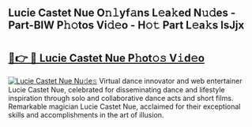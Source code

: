 ## Lucie Castet Nue O𝚗𝚕yf𝚊ns L𝚎a𝚔ed N𝚞𝚍es - Part-BIW P𝚑𝚘tos Vi𝚍𝚎o - H𝚘𝚝 Part L𝚎a𝚔s lsJjx

# <h2><a href="http://kfce1q.oniu.top/?m=Lucie+Castet+Nue">🔗👉 🔴 Lucie Castet Nue P𝚑ot𝚘𝚜 V𝚒d𝚎o</a></h2>

[![Lucie Castet Nue Nu𝚍e𝚜](https://i.imgur.com/0qMVB7G.gif)](http://kfce1q.oniu.top/?m=Lucie+Castet+Nue)
Virtual dance innovator and web entertainer Lucie Castet Nue, celebrated for disseminating dance and lifestyle inspiration through solo and collaborative dance acts and short films. Remarkable magician Lucie Castet Nue, acclaimed for their exceptional skills and accomplishments in the art of illusion.  

